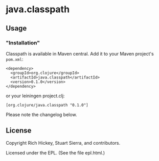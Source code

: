 # java.classpath


## Usage


### "Installation"

Classpath is available in Maven central.  Add it to your Maven project's `pom.xml`:

    <dependency>
      <groupId>org.clojure</groupId>
      <artifactId>java.classpath</artifactId>
      <version>0.1.0</version>
    </dependency>

or your leiningen project.clj:

    [org.clojure/java.classpath "0.1.0"]

Please note the changelog below.

## License

Copyright Rich Hickey, Stuart Sierra, and contributors.

Licensed under the EPL. (See the file epl.html.)
